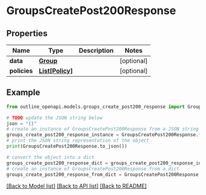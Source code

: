 # GroupsCreatePost200Response


## Properties

Name | Type | Description | Notes
------------ | ------------- | ------------- | -------------
**data** | [**Group**](Group.md) |  | [optional] 
**policies** | [**List[Policy]**](Policy.md) |  | [optional] 

## Example

```python
from outline_openapi.models.groups_create_post200_response import GroupsCreatePost200Response

# TODO update the JSON string below
json = "{}"
# create an instance of GroupsCreatePost200Response from a JSON string
groups_create_post200_response_instance = GroupsCreatePost200Response.from_json(json)
# print the JSON string representation of the object
print(GroupsCreatePost200Response.to_json())

# convert the object into a dict
groups_create_post200_response_dict = groups_create_post200_response_instance.to_dict()
# create an instance of GroupsCreatePost200Response from a dict
groups_create_post200_response_from_dict = GroupsCreatePost200Response.from_dict(groups_create_post200_response_dict)
```
[[Back to Model list]](../README.md#documentation-for-models) [[Back to API list]](../README.md#documentation-for-api-endpoints) [[Back to README]](../README.md)


